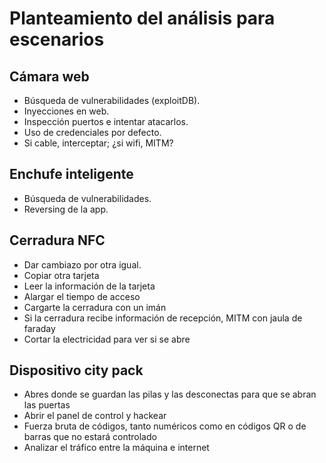 # Planteamiento del análisis para escenarios

## Cámara web

- Búsqueda de vulnerabilidades (exploitDB).
- Inyecciones en web.
- Inspección puertos e intentar atacarlos.
- Uso de credenciales por defecto.
- Si cable, interceptar; ¿si wifi, MITM?


## Enchufe inteligente

- Búsqueda de vulnerabilidades.
- Reversing de la app.


## Cerradura NFC

- Dar cambiazo por otra igual.
- Copiar otra tarjeta
- Leer la información de la tarjeta
- Alargar el tiempo de acceso
- Cargarte la cerradura con un imán
- Si la cerradura recibe información de recepción, MITM con jaula de faraday
- Cortar la electricidad para ver si se abre


## Dispositivo city pack

- Abres donde se guardan las pilas y las desconectas para que se abran las puertas
- Abrir el panel de control y hackear
- Fuerza bruta de códigos, tanto numéricos como en códigos QR o de barras que no estará controlado
- Analizar el tráfico entre la máquina e internet

